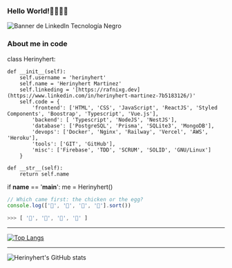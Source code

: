 ### Hello World!👋👨🏾‍💻


![Banner de LinkedIn Tecnología Negro](https://github.com/Herinyhert/Calculate-infix-a-postfix/assets/98710507/d9767783-cd64-4004-b4d6-a810c0a43907)


### About me in code
class Herinyhert:

    def __init__(self):
        self.username = 'herinyhert'
        self.name = 'Herinyhert Martinez'
        self.linkeding = '[https://rafnixg.dev](https://www.linkedin.com/in/herinyhert-martinez-7b5183126/)'
        self.code = {
            'frontend': ['HTML', 'CSS', 'JavaScript', 'ReactJS', 'Styled Components', 'Boostrap', 'Typescript', 'Vue.js'],
            'backend': [ 'Typescript', 'NodeJS', 'NestJS'],
            'database': ['PostgreSQL', 'Prisma', 'SQLite3', 'MongoDB'],
            'devops': ['Docker', 'Nginx', 'Railway', 'Vercel', 'AWS', 'Heroku'],
            'tools': ['GIT', 'GitHub'],
            'misc': ['Firebase', 'TDD', 'SCRUM', 'SOLID', 'GNU/Linux']
        }

    def __str__(self):
        return self.name


if __name__ == '__main__':
    me = Herinyhert()



```javascript
// Which came first: the chicken or the egg?
console.log(['🥚', '🐣', '🐥', '🐔'].sort())

>>> [ '🐔', '🐣', '🐥', '🥚' ]
```
<hr>

[![Top Langs](https://github-readme-stats.vercel.app/api/top-langs/?username=herinyhert&layout=compact&theme=dark)](https://github.com/herinyhert/github-readme-stats)

<hr>

![Herinyhert's GitHub stats](https://github-readme-stats.vercel.app/api?username=herinyhert&show_icons=true&count_private=true&theme=dark)
